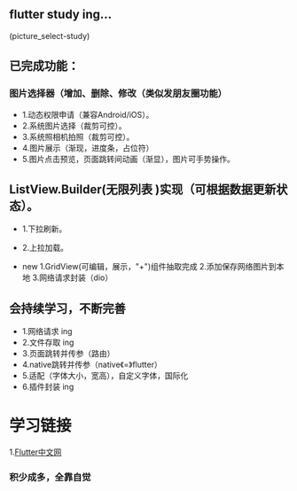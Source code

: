 ## flutter study ing...

(picture_select-study)
## 已完成功能：
### 图片选择器（增加、删除、修改（类似发朋友圈功能）
* 1.动态权限申请（兼容Android/iOS）。
* 2.系统图片选择（裁剪可控）。
* 3.系统照相机拍照（裁剪可控）。
* 4.图片展示（渐现，进度条，占位符）
* 5.图片点击预览，页面跳转间动画（渐显），图片可手势操作。

## ListView.Builder(无限列表 )实现（可根据数据更新状态）。
* 1.下拉刷新。
* 2.上拉加载。

* new
1.GridView(可编辑，展示，"+")组件抽取完成
2.添加保存网络图片到本地
3.网络请求封装（dio）


## 会持续学习，不断完善
* 1.网络请求  ing
* 2.文件存取  ing
* 3.页面跳转并传参（路由）
* 4.native跳转并传参（native《=》flutter）
* 5.适配（字体大小，宽高），自定义字体，国际化
* 6.插件封装  ing

# 学习链接
1.[Flutter中文网](https://flutterchina.club/)

### 积少成多，全靠自觉
